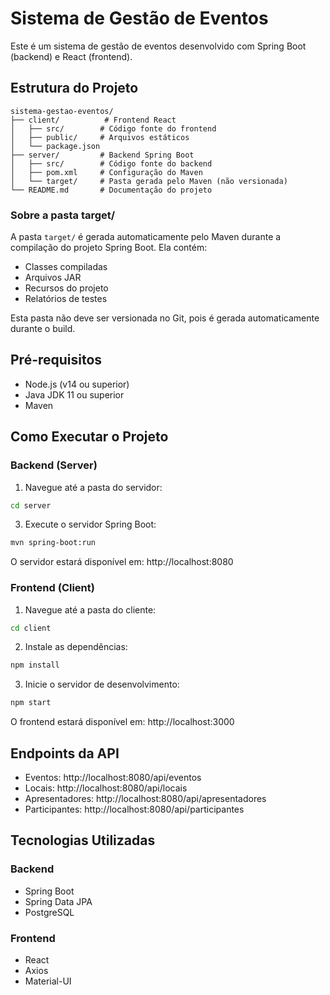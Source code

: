 # Sistema de Gestão de Eventos

Este é um sistema de gestão de eventos desenvolvido com Spring Boot (backend) e React (frontend).

## Estrutura do Projeto

```
sistema-gestao-eventos/
├── client/          # Frontend React
│   ├── src/        # Código fonte do frontend
│   ├── public/     # Arquivos estáticos
│   └── package.json
├── server/         # Backend Spring Boot
│   ├── src/        # Código fonte do backend
│   ├── pom.xml     # Configuração do Maven
│   └── target/     # Pasta gerada pelo Maven (não versionada)
└── README.md       # Documentação do projeto
```

### Sobre a pasta target/
A pasta `target/` é gerada automaticamente pelo Maven durante a compilação do projeto Spring Boot. Ela contém:
- Classes compiladas
- Arquivos JAR
- Recursos do projeto
- Relatórios de testes

Esta pasta não deve ser versionada no Git, pois é gerada automaticamente durante o build.

## Pré-requisitos

- Node.js (v14 ou superior)
- Java JDK 11 ou superior
- Maven

## Como Executar o Projeto

### Backend (Server)

1. Navegue até a pasta do servidor:
```bash
cd server
```

3. Execute o servidor Spring Boot:
```bash
mvn spring-boot:run
```

O servidor estará disponível em: http://localhost:8080

### Frontend (Client)

1. Navegue até a pasta do cliente:
```bash
cd client
```

2. Instale as dependências:
```bash
npm install
```

3. Inicie o servidor de desenvolvimento:
```bash
npm start
```

O frontend estará disponível em: http://localhost:3000

## Endpoints da API

- Eventos: http://localhost:8080/api/eventos
- Locais: http://localhost:8080/api/locais
- Apresentadores: http://localhost:8080/api/apresentadores
- Participantes: http://localhost:8080/api/participantes

## Tecnologias Utilizadas

### Backend
- Spring Boot
- Spring Data JPA
- PostgreSQL

### Frontend
- React
- Axios
- Material-UI 